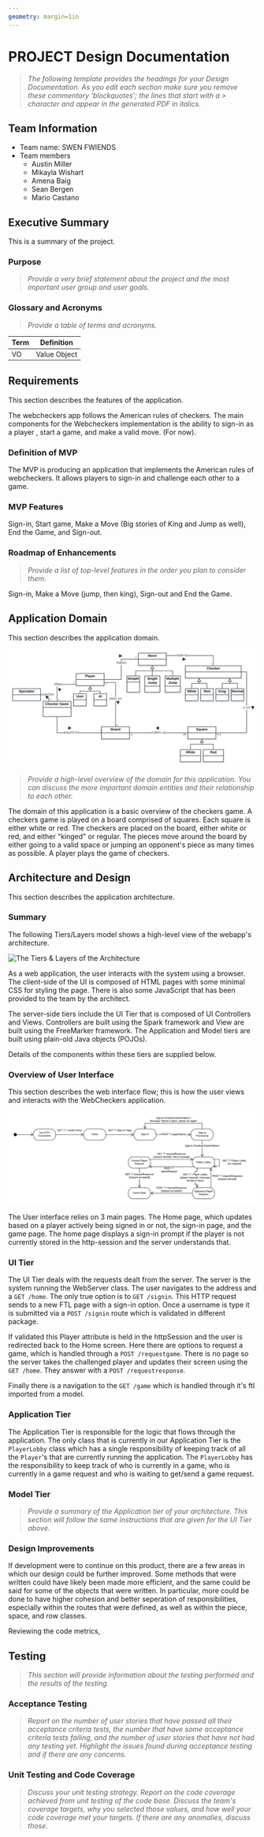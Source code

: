 ```yaml
---
geometry: margin=1in
---
```

# PROJECT Design Documentation

> _The following template provides the headings for your Design
> Documentation.  As you edit each section make sure you remove these
> commentary 'blockquotes'; the lines that start with a > character
> and appear in the generated PDF in italics._

## Team Information
* Team name: SWEN FWIENDS
* Team members
  * Austin Miller
  * Mikayla Wishart
  * Amena Baig
  * Sean Bergen
  * Mario Castano

## Executive Summary

This is a summary of the project.

### Purpose
> _Provide a very brief statement about the project and the most
> important user group and user goals._

### Glossary and Acronyms
> _Provide a table of terms and acronyms._

| Term | Definition |
|------|------------|
| VO | Value Object |


## Requirements

This section describes the features of the application.

The webcheckers app follows the American rules of checkers. The main components
 for the Webcheckers implementation is the ability to sign-in as a player
 , start a game, and make a valid move. (For now).

### Definition of MVP

>
The MVP is producing an application that implements the American rules of
 webcheckers. It allows players to sign-in and challenge each other to a game.

### MVP Features

Sign-in, Start game, Make a Move (Big stories of King and Jump as well), End the
 Game, and Sign-out. 

### Roadmap of Enhancements
> _Provide a list of top-level features in the order you plan to consider them._

Sign-in, Make a Move (jump, then king), Sign-out and End the Game.

## Application Domain

This section describes the application domain.

![The WebCheckers Domain Model](swen-fwiends-domain-model.png)

> _Provide a high-level overview of the domain for this application. You
> can discuss the more important domain entities and their relationship
> to each other._

The domain of this application is a basic overview of the checkers game. A
 checkers game is played on a board comprised of squares. Each square is
  either white or red. The checkers are placed on the board, either white or
   red, and either "kinged" or regular. The pieces move around the board by
    either going to a valid space or jumping an opponent's piece as many
     times as possible. A player plays the game of checkers.


## Architecture and Design

This section describes the application architecture.

### Summary

The following Tiers/Layers model shows a high-level view of the webapp's architecture.

![The Tiers & Layers of the Architecture](architecture-tiers-and-layers.png)

As a web application, the user interacts with the system using a
browser.  The client-side of the UI is composed of HTML pages with
some minimal CSS for styling the page.  There is also some JavaScript
that has been provided to the team by the architect.

The server-side tiers include the UI Tier that is composed of UI Controllers and Views.
Controllers are built using the Spark framework and View are built using the FreeMarker framework.  The Application and Model tiers are built using plain-old Java objects (POJOs).

Details of the components within these tiers are supplied below.


### Overview of User Interface

This section describes the web interface flow; this is how the user views and interacts
with the WebCheckers application.

![[The WebCheckers Web Interface Statechart]](web-checkers-statechart.png)

The User interface relies on 3 main pages. The Home page, which updates based
 on a player actively being signed in or not, the sign-in page, and the game
  page. The home page displays a sign-in prompt if the player is not
   currently stored in the http-session and the server understands that.

### UI Tier

The UI Tier deals with the requests dealt from the server. The server is the 
system running the WebServer class. The user navigates to the address and a 
`GET /home`. The only true option is to `GET /signin`. This HTTP request 
sends to a new FTL page with a sign-in option. Once a username is type it is 
submitted via a `POST /signin` route which is validated in different package.

 If validated this Player attribute is held in the httpSession and the user 
 is redirected back to the Home screen. Here there are options to request a 
 game, which is handled through a `POST /requestgame`. There is no page so 
 the server takes the challenged player and updates their screen using the 
 `GET /home`. They answer with a `POST /requestresponse`.
 
 Finally there is a navigation to the `GET /game` which is handled through 
 it's ftl imported from a model.

### Application Tier
The Application Tier is responsible for the logic that flows through the application.
The only class that is currently in our Application Tier is the `PlayerLobby` class 
which has a single responsibility of keeping track of all the `Player`'s that are 
currently running the application. The `PlayerLobby` has the responsibility to keep 
track of who is currently in a game, who is currently in a game request and who is waiting 
to get/send a game request.


### Model Tier
> _Provide a summary of the Application tier of your architecture. This
> section will follow the same instructions that are given for the UI
> Tier above._

### Design Improvements
If development were to continue on this product, there are a few areas
in which our design could be further improved.  Some methods that were
written could have likely been made more efficient, and the same could
be said for some of the objects that were written.  In particular,
more could be done to have higher cohesion and better seperation of
responsibilities, especially within the routes that were defined, as
well as within the piece, space, and row classes.

Reviewing the code metrics,

## Testing
> _This section will provide information about the testing performed
> and the results of the testing._

### Acceptance Testing
> _Report on the number of user stories that have passed all their
> acceptance criteria tests, the number that have some acceptance
> criteria tests failing, and the number of user stories that
> have not had any testing yet. Highlight the issues found during
> acceptance testing and if there are any concerns._

### Unit Testing and Code Coverage
> _Discuss your unit testing strategy. Report on the code coverage
> achieved from unit testing of the code base. Discuss the team's
> coverage targets, why you selected those values, and how well your
> code coverage met your targets. If there are any anomalies, discuss
> those._
